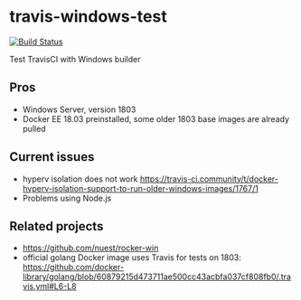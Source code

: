 # travis-windows-test
[![Build Status](https://travis-ci.org/StefanScherer/travis-windows-test.svg?branch=master)](https://travis-ci.org/StefanScherer/travis-windows-test)

Test TravisCI with Windows builder


## Pros

- Windows Server, version 1803
- Docker EE 18.03 preinstalled, some older 1803 base images are already pulled

## Current issues

- hyperv isolation does not work https://travis-ci.community/t/docker-hyperv-isolation-support-to-run-older-windows-images/1767/1
- Problems using Node.js

## Related projects

- https://github.com/nuest/rocker-win
- official golang Docker image uses Travis for tests on 1803: https://github.com/docker-library/golang/blob/60879215d473711ae500cc43acbfa037cf808fb0/.travis.yml#L6-L8
